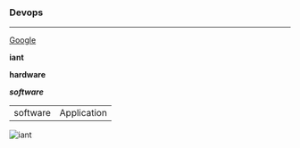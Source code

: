 ### Devops
-----------
[Google](https://www.google.com)

**iant**

**hardware**

***software***

|        |       |
|--------|-------|
|software|Application|

![iant](https://www.iantindia.com/content/img/slide/iantlogo.png)
